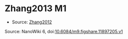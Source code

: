 <a name="material" />

# Zhang2013 M1
<script type="application/ld+json">
  {
    "@context": "https://schema.org/",
    "@type": "ChemicalSubstance",
    "@id": "https://egonw.github.io/nanowiki/nanowiki306.html#material",
    "http://purl.org/dc/terms/conformsTo":
      {
        "@type": "CreativeWork",
        "@id": "https://bioschemas.org/profiles/ChemicalSubstance/0.4-RELEASE/"
      },
    "identfier": "306",
    "name": "Zhang2013 M1",
    "url": "https://egonw.github.io/nanowiki/nanowiki306.html#material",
    "sameAs": "http://127.0.0.1/mediawiki/index.php/Special:URIResolver/Zhang2013_M1"
  }
</script>


* Source: [Zhang2012](Zhang2012.md)


Source: NanoWiki 6, doi:[10.6084/m9.figshare.11897205.v1](https://doi.org/10.6084/m9.figshare.11897205.v1)
